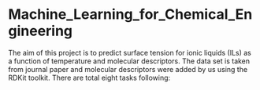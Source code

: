 # Machine_Learning_for_Chemical_Engineering

The aim of this project is to predict surface tension for ionic liquids (ILs) as a function of temperature and molecular descriptors. The data set is taken from journal paper and molecular descriptors were added by us using the RDKit toolkit. 
There are total eight tasks following:
# 

